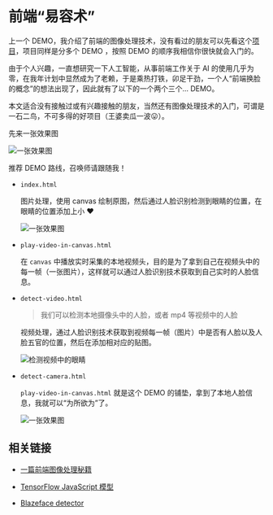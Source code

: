 
# 前端“易容术”

上一个 DEMO，我介绍了前端的图像处理技术，没有看过的朋友可以先看这个[项目](https://github.com/chudongvip/process_image_demo)，项目同样是分多个 DEMO ，按照 DEMO 的顺序我相信你很快就会入门的。

由于个人兴趣，一直想研究一下人工智能，从事前端工作关于 AI 的使用几乎为零，在我年计划中显然成为了老赖，于是乘热打铁，卯足干劲，一个人“前端换脸的概念”的想法出现了，因此就有了以下的一个两个三个... DEMO。

本文适合没有接触过或有兴趣接触的朋友，当然还有图像处理技术的入门，可谓是一石二鸟，不可多得的好项目（王婆卖瓜一波😛）。

先来一张效果图

![一张效果图](./multi-detect.png)

推荐 DEMO 路线，召唤师请跟随我！

- `index.html`

  图片处理，使用 canvas 绘制原图，然后通过人脸识别检测到眼睛的位置，在眼睛的位置添加上小 ♥️

  ![一张效果图](./pic-add-red-heart.png)

- `play-video-in-canvas.html`

  在 `canvas` 中播放实时采集的本地视频头，目的是为了拿到自己在视频头中的每一帧（一张图片），这样就可以通过人脸识别技术获取到自己实时的人脸信息。

- `detect-video.html`

  > 我们可以检测本地摄像头中的人脸，或者 mp4 等视频中的人脸

  视频处理，通过人脸识别技术获取到视频每一帧（图片）中是否有人脸以及人脸五官的位置，然后在添加相对应的贴图。

  ![检测视频中的眼睛](./detect-video-eyes.gif)

- `detect-camera.html`

  `play-video-in-canvas.html` 就是这个 DEMO 的铺垫，拿到了本地人脸信息，我就可以“为所欲为”了。

  ![一张效果图](./single-detect-with-things.gif)


## 相关链接

- [一篇前端图像处理秘籍](https://github.com/chudongvip/process_image_demo)

- [TensorFlow JavaScript 模型](https://tensorflow.google.cn/js/models)

- [Blazeface detector](https://github.com/tensorflow/tfjs-models/tree/master/blazeface)